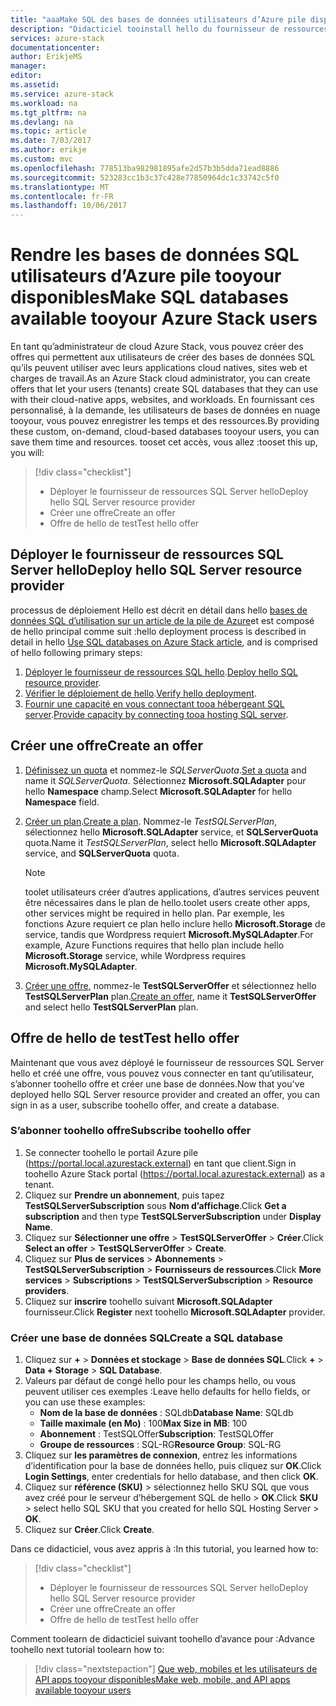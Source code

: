 ```yaml
---
title: "aaaMake SQL des bases de données utilisateurs d’Azure pile disponible tooyour | Documents Microsoft"
description: "Didacticiel tooinstall hello du fournisseur de ressources SQL Server et créer des offres qui permettent de créer des bases de données SQL Azure pile utilisateurs."
services: azure-stack
documentationcenter: 
author: ErikjeMS
manager: 
editor: 
ms.assetid: 
ms.service: azure-stack
ms.workload: na
ms.tgt_pltfrm: na
ms.devlang: na
ms.topic: article
ms.date: 7/03/2017
ms.author: erikje
ms.custom: mvc
ms.openlocfilehash: 778513ba982981895afe2d57b3b5dda71ead8886
ms.sourcegitcommit: 523283cc1b3c37c428e77850964dc1c33742c5f0
ms.translationtype: MT
ms.contentlocale: fr-FR
ms.lasthandoff: 10/06/2017
---
```

# <a name="make-sql-databases-available-tooyour-azure-stack-users"></a><span data-ttu-id="f7ce8-103">Rendre les bases de données SQL utilisateurs d’Azure pile tooyour disponibles</span><span class="sxs-lookup"><span data-stu-id="f7ce8-103">Make SQL databases available tooyour Azure Stack users</span></span>

<span data-ttu-id="f7ce8-104">En tant qu’administrateur de cloud Azure Stack, vous pouvez créer des offres qui permettent aux utilisateurs de créer des bases de données SQL qu’ils peuvent utiliser avec leurs applications cloud natives, sites web et charges de travail.</span><span class="sxs-lookup"><span data-stu-id="f7ce8-104">As an Azure Stack cloud administrator, you can create offers that let your users (tenants) create SQL databases that they can use with their cloud-native apps, websites, and workloads.</span></span> <span data-ttu-id="f7ce8-105">En fournissant ces personnalisé, à la demande, les utilisateurs de bases de données en nuage tooyour, vous pouvez enregistrer les temps et des ressources.</span><span class="sxs-lookup"><span data-stu-id="f7ce8-105">By providing these custom, on-demand, cloud-based databases tooyour users, you can save them time and resources.</span></span> <span data-ttu-id="f7ce8-106">tooset cet accès, vous allez :</span><span class="sxs-lookup"><span data-stu-id="f7ce8-106">tooset this up, you will:</span></span>

> [!div class="checklist"]
> * <span data-ttu-id="f7ce8-107">Déployer le fournisseur de ressources SQL Server hello</span><span class="sxs-lookup"><span data-stu-id="f7ce8-107">Deploy hello SQL Server resource provider</span></span>
> * <span data-ttu-id="f7ce8-108">Créer une offre</span><span class="sxs-lookup"><span data-stu-id="f7ce8-108">Create an offer</span></span>
> * <span data-ttu-id="f7ce8-109">Offre de hello de test</span><span class="sxs-lookup"><span data-stu-id="f7ce8-109">Test hello offer</span></span>

## <a name="deploy-hello-sql-server-resource-provider"></a><span data-ttu-id="f7ce8-110">Déployer le fournisseur de ressources SQL Server hello</span><span class="sxs-lookup"><span data-stu-id="f7ce8-110">Deploy hello SQL Server resource provider</span></span>

<span data-ttu-id="f7ce8-111">processus de déploiement Hello est décrit en détail dans hello [bases de données SQL d’utilisation sur un article de la pile de Azure](azure-stack-sql-resource-provider-deploy.md)et est composé de hello principal comme suit :</span><span class="sxs-lookup"><span data-stu-id="f7ce8-111">hello deployment process is described in detail in hello [Use SQL databases on Azure Stack article](azure-stack-sql-resource-provider-deploy.md), and is comprised of hello following primary steps:</span></span>

1.  <span data-ttu-id="f7ce8-112">[Déployer le fournisseur de ressources SQL hello]( azure-stack-sql-resource-provider-deploy.md#deploy-the-resource-provider).</span><span class="sxs-lookup"><span data-stu-id="f7ce8-112">[Deploy hello SQL resource provider]( azure-stack-sql-resource-provider-deploy.md#deploy-the-resource-provider).</span></span>
2.  <span data-ttu-id="f7ce8-113">[Vérifier le déploiement de hello]( azure-stack-sql-resource-provider-deploy.md#verify-the-deployment-using-the-azure-stack-portal).</span><span class="sxs-lookup"><span data-stu-id="f7ce8-113">[Verify hello deployment]( azure-stack-sql-resource-provider-deploy.md#verify-the-deployment-using-the-azure-stack-portal).</span></span>
3.  <span data-ttu-id="f7ce8-114">[Fournir une capacité en vous connectant tooa hébergeant SQL server]( azure-stack-sql-resource-provider-deploy.md#provide-capacity-by-connecting-to-a-hosting-sql-server).</span><span class="sxs-lookup"><span data-stu-id="f7ce8-114">[Provide capacity by connecting tooa hosting SQL server]( azure-stack-sql-resource-provider-deploy.md#provide-capacity-by-connecting-to-a-hosting-sql-server).</span></span>

## <a name="create-an-offer"></a><span data-ttu-id="f7ce8-115">Créer une offre</span><span class="sxs-lookup"><span data-stu-id="f7ce8-115">Create an offer</span></span>

1.  <span data-ttu-id="f7ce8-116">[Définissez un quota](azure-stack-setting-quotas.md) et nommez-le *SQLServerQuota*.</span><span class="sxs-lookup"><span data-stu-id="f7ce8-116">[Set a quota](azure-stack-setting-quotas.md) and name it *SQLServerQuota*.</span></span> <span data-ttu-id="f7ce8-117">Sélectionnez **Microsoft.SQLAdapter** pour hello **Namespace** champ.</span><span class="sxs-lookup"><span data-stu-id="f7ce8-117">Select **Microsoft.SQLAdapter** for hello **Namespace** field.</span></span>
2.  <span data-ttu-id="f7ce8-118">[Créer un plan](azure-stack-create-plan.md).</span><span class="sxs-lookup"><span data-stu-id="f7ce8-118">[Create a plan](azure-stack-create-plan.md).</span></span> <span data-ttu-id="f7ce8-119">Nommez-le *TestSQLServerPlan*, sélectionnez hello **Microsoft.SQLAdapter** service, et **SQLServerQuota** quota.</span><span class="sxs-lookup"><span data-stu-id="f7ce8-119">Name it *TestSQLServerPlan*, select hello **Microsoft.SQLAdapter** service, and **SQLServerQuota** quota.</span></span>

    > [!NOTE]
    > <span data-ttu-id="f7ce8-120">toolet utilisateurs créer d’autres applications, d’autres services peuvent être nécessaires dans le plan de hello.</span><span class="sxs-lookup"><span data-stu-id="f7ce8-120">toolet users create other apps, other services might be required in hello plan.</span></span> <span data-ttu-id="f7ce8-121">Par exemple, les fonctions Azure requiert ce plan hello inclure hello **Microsoft.Storage** de service, tandis que Wordpress requiert **Microsoft.MySQLAdapter**.</span><span class="sxs-lookup"><span data-stu-id="f7ce8-121">For example, Azure Functions requires that hello plan include hello **Microsoft.Storage** service, while Wordpress requires **Microsoft.MySQLAdapter**.</span></span>
    > 
    >

3.  <span data-ttu-id="f7ce8-122">[Créer une offre](azure-stack-create-offer.md), nommez-le **TestSQLServerOffer** et sélectionnez hello **TestSQLServerPlan** plan.</span><span class="sxs-lookup"><span data-stu-id="f7ce8-122">[Create an offer](azure-stack-create-offer.md), name it **TestSQLServerOffer** and select hello **TestSQLServerPlan** plan.</span></span>

## <a name="test-hello-offer"></a><span data-ttu-id="f7ce8-123">Offre de hello de test</span><span class="sxs-lookup"><span data-stu-id="f7ce8-123">Test hello offer</span></span>

<span data-ttu-id="f7ce8-124">Maintenant que vous avez déployé le fournisseur de ressources SQL Server hello et créé une offre, vous pouvez vous connecter en tant qu’utilisateur, s’abonner toohello offre et créer une base de données.</span><span class="sxs-lookup"><span data-stu-id="f7ce8-124">Now that you've deployed hello SQL Server resource provider and created an offer, you can sign in as a user, subscribe toohello offer, and create a database.</span></span>

### <a name="subscribe-toohello-offer"></a><span data-ttu-id="f7ce8-125">S’abonner toohello offre</span><span class="sxs-lookup"><span data-stu-id="f7ce8-125">Subscribe toohello offer</span></span>
1. <span data-ttu-id="f7ce8-126">Se connecter toohello le portail Azure pile (https://portal.local.azurestack.external) en tant que client.</span><span class="sxs-lookup"><span data-stu-id="f7ce8-126">Sign in toohello Azure Stack portal (https://portal.local.azurestack.external) as a tenant.</span></span>
2. <span data-ttu-id="f7ce8-127">Cliquez sur **Prendre un abonnement**, puis tapez **TestSQLServerSubscription** sous **Nom d’affichage**.</span><span class="sxs-lookup"><span data-stu-id="f7ce8-127">Click **Get a subscription** and then type **TestSQLServerSubscription** under **Display Name**.</span></span>
3. <span data-ttu-id="f7ce8-128">Cliquez sur **Sélectionner une offre** > **TestSQLServerOffer** > **Créer**.</span><span class="sxs-lookup"><span data-stu-id="f7ce8-128">Click **Select an offer** > **TestSQLServerOffer** > **Create**.</span></span>
4. <span data-ttu-id="f7ce8-129">Cliquez sur **Plus de services** > **Abonnements** > **TestSQLServerSubscription** > **Fournisseurs de ressources**.</span><span class="sxs-lookup"><span data-stu-id="f7ce8-129">Click **More services** > **Subscriptions** > **TestSQLServerSubscription** > **Resource providers**.</span></span>
5. <span data-ttu-id="f7ce8-130">Cliquez sur **inscrire** toohello suivant **Microsoft.SQLAdapter** fournisseur.</span><span class="sxs-lookup"><span data-stu-id="f7ce8-130">Click **Register** next toohello **Microsoft.SQLAdapter** provider.</span></span>

### <a name="create-a-sql-database"></a><span data-ttu-id="f7ce8-131">Créer une base de données SQL</span><span class="sxs-lookup"><span data-stu-id="f7ce8-131">Create a SQL database</span></span>

1. <span data-ttu-id="f7ce8-132">Cliquez sur **+** > **Données et stockage** > **Base de données SQL**.</span><span class="sxs-lookup"><span data-stu-id="f7ce8-132">Click **+** > **Data + Storage** > **SQL Database**.</span></span>
2. <span data-ttu-id="f7ce8-133">Valeurs par défaut de congé hello pour les champs hello, ou vous peuvent utiliser ces exemples :</span><span class="sxs-lookup"><span data-stu-id="f7ce8-133">Leave hello defaults for hello fields, or you can use these examples:</span></span>
    - <span data-ttu-id="f7ce8-134">**Nom de la base de données** : SQLdb</span><span class="sxs-lookup"><span data-stu-id="f7ce8-134">**Database Name**: SQLdb</span></span>
    - <span data-ttu-id="f7ce8-135">**Taille maximale (en Mo)** : 100</span><span class="sxs-lookup"><span data-stu-id="f7ce8-135">**Max Size in MB**: 100</span></span>
    - <span data-ttu-id="f7ce8-136">**Abonnement** : TestSQLOffer</span><span class="sxs-lookup"><span data-stu-id="f7ce8-136">**Subscription**: TestSQLOffer</span></span>
    - <span data-ttu-id="f7ce8-137">**Groupe de ressources** : SQL-RG</span><span class="sxs-lookup"><span data-stu-id="f7ce8-137">**Resource Group**: SQL-RG</span></span>
3. <span data-ttu-id="f7ce8-138">Cliquez sur **les paramètres de connexion**, entrez les informations d’identification pour la base de données hello, puis cliquez sur **OK**.</span><span class="sxs-lookup"><span data-stu-id="f7ce8-138">Click **Login Settings**, enter credentials for hello database, and then click **OK**.</span></span>
4. <span data-ttu-id="f7ce8-139">Cliquez sur **référence (SKU)** > sélectionnez hello SKU SQL que vous avez créé pour le serveur d’hébergement SQL de hello > **OK**.</span><span class="sxs-lookup"><span data-stu-id="f7ce8-139">Click **SKU** > select hello SQL SKU that you created for hello SQL Hosting Server > **OK**.</span></span>
5. <span data-ttu-id="f7ce8-140">Cliquez sur **Créer**.</span><span class="sxs-lookup"><span data-stu-id="f7ce8-140">Click **Create**.</span></span>

<span data-ttu-id="f7ce8-141">Dans ce didacticiel, vous avez appris à :</span><span class="sxs-lookup"><span data-stu-id="f7ce8-141">In this tutorial, you learned how to:</span></span>

> [!div class="checklist"]
> * <span data-ttu-id="f7ce8-142">Déployer le fournisseur de ressources SQL Server hello</span><span class="sxs-lookup"><span data-stu-id="f7ce8-142">Deploy hello SQL Server resource provider</span></span>
> * <span data-ttu-id="f7ce8-143">Créer une offre</span><span class="sxs-lookup"><span data-stu-id="f7ce8-143">Create an offer</span></span>
> * <span data-ttu-id="f7ce8-144">Offre de hello de test</span><span class="sxs-lookup"><span data-stu-id="f7ce8-144">Test hello offer</span></span>

<span data-ttu-id="f7ce8-145">Comment toolearn de didacticiel suivant toohello d’avance pour :</span><span class="sxs-lookup"><span data-stu-id="f7ce8-145">Advance toohello next tutorial toolearn how to:</span></span>

> [!div class="nextstepaction"]
> [<span data-ttu-id="f7ce8-146">Que web, mobiles et les utilisateurs de API apps tooyour disponibles</span><span class="sxs-lookup"><span data-stu-id="f7ce8-146">Make web, mobile, and API apps available tooyour users</span></span>]( azure-stack-tutorial-app-service.md)

